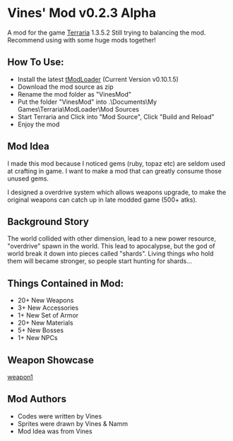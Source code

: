 # Vines' Mod v0.2.3 Alpha
A mod for the game [Terraria](https://en.wikipedia.org/wiki/Terraria) 1.3.5.2
Still trying to balancing the mod.
Recommend using with some huge mods together!

## How To Use:
* Install the latest [tModLoader](https://forums.terraria.org/index.php?threads/1-3-tmodloader-a-modding-api.23726/) (Current Version v0.10.1.5)
* Download the mod source as zip
* Rename the mod folder as "VinesMod"
* Put the folder "VinesMod" into .\Documents\My Games\Terraria\ModLoader\Mod Sources
* Start Terraria and Click into "Mod Source", Click "Build and Reload"
* Enjoy the mod

## Mod Idea
I made this mod because I noticed gems (ruby, topaz etc) are seldom used at crafting in game. I want to make a mod that can greatly consume those unused gems.

I designed a overdrive system which allows weapons upgrade, to make the original weapons can catch up in late modded game (500+ atks).

## Background Story
The world collided with other dimension, lead to a new power resource, "overdrive" spawn in the world. This lead to apocalypse, but the god of world break it down into pieces called "shards". Living things who hold them will became stronger, so people start hunting for shards...


## Things Contained in Mod:
* 20+ New Weapons
* 3+ New Accessories
* 1+ New Set of Armor
* 20+ New Materials
* 5+ New Bosses
* 1+ New NPCs

## Weapon Showcase
[weapon1](https://github.com/vinesmsuic/VinesMod/blob/master/Items/Weapons/Melee/ArcaneBright.png)


## Mod Authors
* Codes were written by Vines
* Sprites were drawn by Vines & Namm
* Mod Idea was from Vines